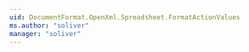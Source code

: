 ```yaml
---
uid: DocumentFormat.OpenXml.Spreadsheet.FormatActionValues
ms.author: "soliver"
manager: "soliver"
---
```

